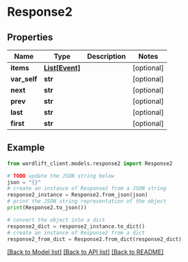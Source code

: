 # Response2


## Properties

Name | Type | Description | Notes
------------ | ------------- | ------------- | -------------
**items** | [**List[Event]**](Event.md) |  | [optional] 
**var_self** | **str** |  | [optional] 
**next** | **str** |  | [optional] 
**prev** | **str** |  | [optional] 
**last** | **str** |  | [optional] 
**first** | **str** |  | [optional] 

## Example

```python
from wordlift_client.models.response2 import Response2

# TODO update the JSON string below
json = "{}"
# create an instance of Response2 from a JSON string
response2_instance = Response2.from_json(json)
# print the JSON string representation of the object
print(Response2.to_json())

# convert the object into a dict
response2_dict = response2_instance.to_dict()
# create an instance of Response2 from a dict
response2_from_dict = Response2.from_dict(response2_dict)
```
[[Back to Model list]](../README.md#documentation-for-models) [[Back to API list]](../README.md#documentation-for-api-endpoints) [[Back to README]](../README.md)


